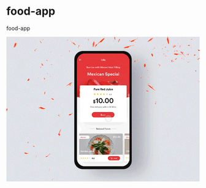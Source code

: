 # food-app
food-app




![Alt text](https://github.com/Mubeyd/food-app/blob/master/e31fcfab1bf4da59b6c144d2fd778e78.gif)
